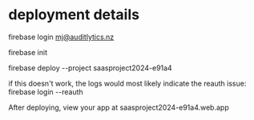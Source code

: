 
# deployment details

firebase login
mj@auditlytics.nz

firebase init

firebase deploy --project saasproject2024-e91a4

if this doesn't work, the logs would most likely indicate the reauth issue:
firebase login --reauth

After deploying, view your app at saasproject2024-e91a4.web.app
